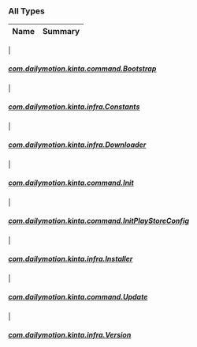 

### All Types

| Name | Summary |
|---|---|
|

##### [com.dailymotion.kinta.command.Bootstrap](../com.dailymotion.kinta.command/-bootstrap/index.md)


|

##### [com.dailymotion.kinta.infra.Constants](../com.dailymotion.kinta.infra/-constants/index.md)


|

##### [com.dailymotion.kinta.infra.Downloader](../com.dailymotion.kinta.infra/-downloader/index.md)


|

##### [com.dailymotion.kinta.command.Init](../com.dailymotion.kinta.command/-init/index.md)


|

##### [com.dailymotion.kinta.command.InitPlayStoreConfig](../com.dailymotion.kinta.command/-init-play-store-config/index.md)


|

##### [com.dailymotion.kinta.infra.Installer](../com.dailymotion.kinta.infra/-installer/index.md)


|

##### [com.dailymotion.kinta.command.Update](../com.dailymotion.kinta.command/-update/index.md)


|

##### [com.dailymotion.kinta.infra.Version](../com.dailymotion.kinta.infra/-version/index.md)


